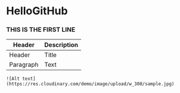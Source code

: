 # HelloGitHub

### THIS IS THE FIRST LINE

| Header | Description |
| ----------- | ----------- |
| Header | Title |
| Paragraph | Text |

    ![Alt text](https://res.cloudinary.com/demo/image/upload/w_300/sample.jpg)
